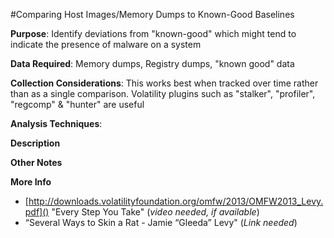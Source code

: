 #Comparing Host Images/Memory Dumps to Known-Good Baselines

**Purpose**: Identify deviations from "known-good" which might tend to indicate the presence of malware on a system

**Data Required**: Memory dumps, Registry dumps, "known good" data

**Collection Considerations**: This works best when tracked over time rather than as a single comparison. Volatility plugins such as "stalker", "profiler", "regcomp" & "hunter" are useful

**Analysis Techniques**: 

**Description**

**Other Notes**

**More Info**

- [http://downloads.volatilityfoundation.org/omfw/2013/OMFW2013_Levy.pdf]() "Every Step You Take" (*video needed, if available*)
- “Several Ways to Skin a Rat - Jamie “Gleeda” Levy" (*Link needed*)

